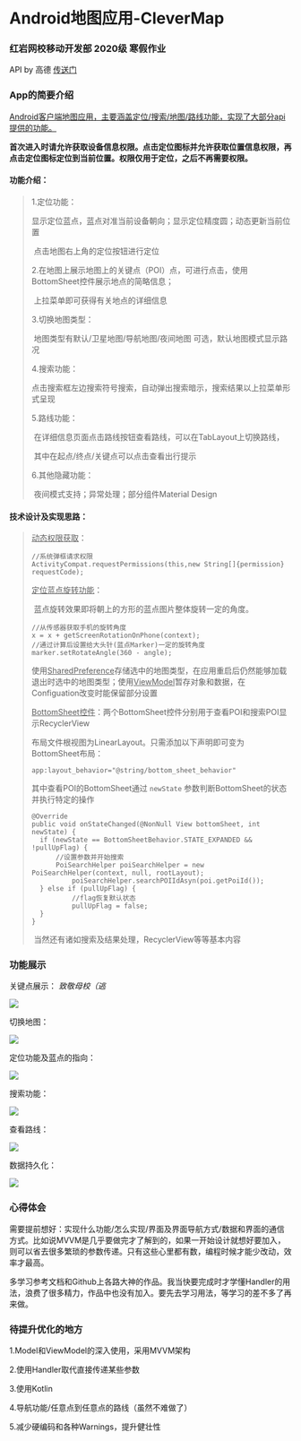 # Android地图应用-CleverMap

### 红岩网校移动开发部 2020级 寒假作业

API by 高德  [传送门](https://lbs.amap.com/)

### **App的简要介绍**
​		<u>Android客户端地图应用，主要涵盖定位/搜索/地图/路线功能，实现了大部分api提供的功能。</u>

​		**首次进入时请允许获取设备信息权限。点击定位图标并允许获取位置信息权限，再点击定位图标定位到当前位置。权限仅用于定位，之后不再需要权限。**

#### 功能介绍：

>1.定位功能：
>
>​	显示定位蓝点，蓝点对准当前设备朝向；显示定位精度圆；动态更新当前位置
>
>​	点击地图右上角的定位按钮进行定位
>
>2.在地图上展示地图上的关键点（POI）点，可进行点击，使用BottomSheet控件展示地点的简略信息；
>
>​	上拉菜单即可获得有关地点的详细信息
>
>3.切换地图类型：
>
>​	地图类型有默认/卫星地图/导航地图/夜间地图 可选，默认地图模式显示路况
>
>4.搜索功能：
>
>​	点击搜索框左边搜索符号搜索，自动弹出搜索暗示，搜索结果以上拉菜单形式呈现
>
>5.路线功能：
>
>​	在详细信息页面点击路线按钮查看路线，可以在TabLayout上切换路线，
>
>​	其中在起点/终点/关键点可以点击查看出行提示
>
>6.其他隐藏功能：
>
>​	夜间模式支持；异常处理；部分组件Material Design

#### 技术设计及实现思路：

><u>动态权限获取</u>：
>
>```
>//系统弹框请求权限
>ActivityCompat.requestPermissions(this,new String[]{permission} requestCode);
>```
>
><u>定位蓝点旋转功能</u>：
>
>​	蓝点旋转效果即将朝上的方形的蓝点图片整体旋转一定的角度。
>
>```
>//从传感器获取手机的旋转角度
>x = x + getScreenRotationOnPhone(context);
>//通过计算后设置给大头针(蓝点Marker)一定的旋转角度
>marker.setRotateAngle(360 - angle);
>```
>
>​		使用<u>SharedPreference</u>存储选中的地图类型，在应用重启后仍然能够加载退出时选中的地图类型；使用<u>ViewModel</u>暂存对象和数据，在Configuation改变时能保留部分设置
>
><u>BottomSheet控件</u>：两个BottomSheet控件分别用于查看POI和搜索POI显示RecyclerView
>
>​		布局文件根视图为LinearLayout。只需添加以下声明即可变为BottomSheet布局：
>
>```
>app:layout_behavior="@string/bottom_sheet_behavior"
>```
>
>其中查看POI的BottomSheet通过 `newState`   参数判断BottomSheet的状态并执行特定的操作
>
>```
>@Override
>public void onStateChanged(@NonNull View bottomSheet, int newState) {
>	if (newState == BottomSheetBehavior.STATE_EXPANDED && !pullUpFlag) {
>     	//设置参数并开始搜索
>     	PoiSearchHelper poiSearchHelper = new PoiSearchHelper(context, null, rootLayout);
>       	poiSearchHelper.searchPOIIdAsyn(poi.getPoiId());
>	} else if (pullUpFlag) {
>   		//flag恢复默认状态
>   		pullUpFlag = false;
>	} 
>}
>```
>​		当然还有诸如搜索及结果处理，RecyclerView等等基本内容

### **功能展示**

关键点展示：  *致敬母校（逃*

![](https://github.com/Ma-27/CleverMap/blob/master/readme/poi.jpg)

切换地图：

![](https://github.com/Ma-27/CleverMap/blob/master/readme/switch_map.gif)

定位功能及蓝点的指向：

![](https://github.com/Ma-27/CleverMap/blob/master/readme/locate.gif)

搜索功能：

![](https://github.com/Ma-27/CleverMap/blob/master/readme/search.gif)

查看路线：

![](https://github.com/Ma-27/CleverMap/blob/master/readme/view_route.gif)

数据持久化：

![](https://github.com/Ma-27/CleverMap/blob/master/readme/data_preserve.gif)



### **心得体会**

​		需要提前想好：实现什么功能/怎么实现/界面及界面导航方式/数据和界面的通信方式。比如说MVVM是几乎要做完才了解到的，如果一开始设计就想好要加入，则可以省去很多繁琐的参数传递。只有这些心里都有数，编程时候才能少改动，效率才最高。

​		多学习参考文档和Github上各路大神的作品。我当快要完成时才学懂Handler的用法，浪费了很多精力，作品中也没有加入。要先去学习用法，等学习的差不多了再来做。

### 待提升优化的地方

1.Model和ViewModel的深入使用，采用MVVM架构

2.使用Handler取代直接传递某些参数

3.使用Kotlin

4.导航功能/任意点到任意点的路线（虽然不难做了）

5.减少硬编码和各种Warnings，提升健壮性

